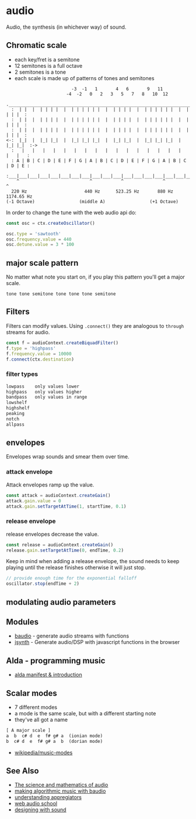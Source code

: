 # audio
Audio, the synthesis (in whichever way) of sound.

## Chromatic scale
- each key/fret is a semitone
- 12 semitones is a full octave
- 2 semitones is a tone
- each scale is made up of patterns of tones and semitones
```
                         -3  -1   1       4   6       9   11
                       -4  -2   0   2   3   5   7   8   10  12
  .___________________________________________________________________________.
  :  | |  |  | | | |  |  | | | | | |  |  | | | |  |  | | | | | |  |  | | | |  :
  :  | |  |  | | | |  |  | | | | | |  |  | | | |  |  | | | | | |  |  | | | |  :
  :  | |  |  | | | |  |  | | | | | |  |  | | | |  |  | | | | | |  |  | | | |  :
<-:  |_|  |  |_| |_|  |  |_| |_| |_|  |  |_| |_|  |  |_| |_| |_|  |  |_| |_|  :->
  :   |   |   |   |   |   |   |   |   |   |   |   |   |   |   |   |   |   |   :
  : A | B | C | D | E | F | G | A | B | C | D | E | F | G | A | B | C | D | E :
  :___|___|___|___|___|___|___|___|___|___|___|___|___|___|___|___|___|___|___:
    ^                           ^           ^               ^           ^
  220 Hz                      440 Hz      523.25 Hz       880 Hz     1174.65 Hz
(-1 Octave)                 (middle A)                 (+1 Octave)
```
In order to change the tune with the web audio api do:
```js
const osc = ctx.createOscillator()

osc.type = 'sawtooth'
osc.frequency.value = 440
osc.detune.value = 3 * 100
```

## major scale pattern
No matter what note you start on, if you play this pattern you'll get a major
scale.
```
tone tone semitone tone tone tone semitone
```

## Filters
Filters can modify values. Using `.connect()` they are analogous to `through`
streams for audio.
```js
const f = audioContext.createBiquadFilter()
f.type = 'highpass'
f.frequency.value = 10000
f.connect(ctx.destination)
```

### filter types
```txt
lowpass    only values lower
highpass   only values higher
bandpass   only values in range
lowshelf
highshelf
peaking
notch
allpass
```

## envelopes
Envelopes wrap sounds and smear them over time.

### attack envelope
Attack envelopes ramp up the value.

```js
const attack = audioContext.createGain()
attack.gain.value = 0
attack.gain.setTargetAtTime(1, startTime, 0.1)
```

### release envelope
release envelopes decrease the value.

```js
const release = audioContext.createGain()
release.gain.setTargetAtTime(0, endTime, 0.2)
```

Keep in mind when adding a release envelope, the sound needs to keep playing
until the release finishes otherwise it will just stop.

```js
// provide enough time for the exponential falloff
oscillator.stop(endTime + 2)
```

## modulating audio parameters

## Modules
- [baudio](https://github.com/substack/baudio) - generate audio streams with functions
- [jsynth](https://github.com/NHQ/jsynth) - Generate audio/DSP with javascript functions in the browser

## Alda - programming music
- [alda manifest & introduction](http://daveyarwood.github.io/alda/2015/09/05/alda-a-manifesto-and-gentle-introduction/)

## Scalar modes
- 7 different modes
- a mode is the same scale, but with a different starting note
- they've all got a name
```txt
[ A major scale ]
a  b  c# d  e  f# g# a  (ionian mode)
b  c# d  e  f# g# a  b  (dorian mode)
```
- [wikipedia/music-modes](https://en.wikipedia.org/wiki/Mode_%28music%29)

## See Also
- [The science and mathematics of audio](https://www.youtube.com/watch?v=i_0DXxNeaQ0)
- [making algorithmic music with baudio](https://www.youtube.com/watch?v=2oz_SwhBixs)
- [understanding appregiators](http://www.residentadvisor.net/feature.aspx?2474&utm_content=buffer82714&utm_medium=social)
- [web audio school](http://mmckegg.github.io/web-audio-school/)
- [designing with sound](https://medium.com/@pablostanley/designing-musical-user-interfaces-4f30b41d7a83)

